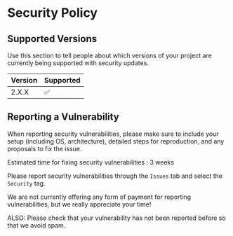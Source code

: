 # Security Policy

## Supported Versions

Use this section to tell people about which versions of your project are
currently being supported with security updates.

| Version | Supported          |
| ------- | ------------------ |
| 2.X.X   | :white_check_mark: |

## Reporting a Vulnerability

When reporting security vulnerabilities, please make sure to include your setup (including OS, architecture), 
detailed steps for reproduction, and any proposals to fix the issue.

Estimated time for fixing security vulnerabilities : 3 weeks

Please report security vulnerabilities through the `Issues` tab and select the `Security` tag.

We are not currently offering any form of payment for reporting vulnerabilities, but we really appreciate
your time!

ALSO: Please check that your vulnerability has not been reported before so that we avoid spam.
